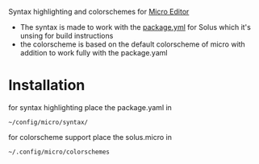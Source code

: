 Syntax highlighting and colorschemes for [Micro Editor](https://github.com/zyedidia/micro)
- The syntax is made to work with the [package.yml](https://getsol.us/articles/packaging/package.yml/en/) for Solus which it's unsing for build instructions
- the colorscheme is based on the default colorscheme of micro with addition to work fully with the package.yaml

# Installation

for syntax highlighting place the package.yaml in

`~/config/micro/syntax/`

for colorscheme support place the solus.micro in

`~/.config/micro/colorschemes`
